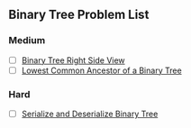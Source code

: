 ## Binary Tree Problem List

### Medium

- [ ] [Binary Tree Right Side View](https://leetcode.com/problems/binary-tree-right-side-view/)
- [ ] [Lowest Common Ancestor of a Binary Tree](https://leetcode.com/problems/lowest-common-ancestor-of-a-binary-tree/)

### Hard

- [ ] [Serialize and Deserialize Binary Tree](https://leetcode.com/problems/serialize-and-deserialize-binary-tree/)
